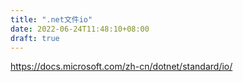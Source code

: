 ```yaml
---
title: ".net文件io"
date: 2022-06-24T11:48:10+08:00
draft: true
---
```


<https://docs.microsoft.com/zh-cn/dotnet/standard/io/>


